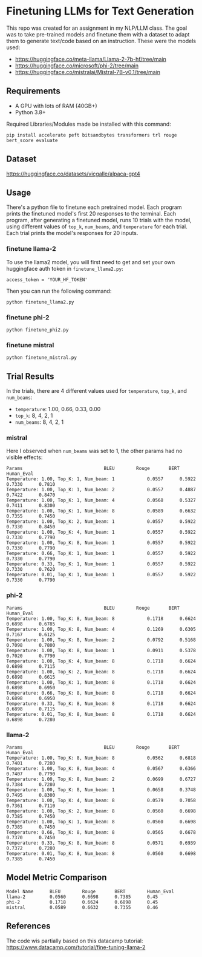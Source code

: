 # Finetuning LLMs for Text Generation

This repo was created for an assignment in my NLP/LLM class. The goal was to take pre-trained models and finetune them with a dataset to adapt them to generate text/code based on an instruction.
These were the models used:
 - https://huggingface.co/meta-llama/Llama-2-7b-hf/tree/main
 - https://huggingface.co/microsoft/phi-2/tree/main
 - https://huggingface.co/mistralai/Mistral-7B-v0.1/tree/main

## Requirements
 - A GPU with lots of RAM (40GB+)
 - Python 3.8+

Required Libraries/Modules made be installed with this command:
```
pip install accelerate peft bitsandbytes transformers trl rouge bert_score evaluate
```

## Dataset
https://huggingface.co/datasets/vicgalle/alpaca-gpt4

## Usage
There's a python file to finetune each pretrained model. Each program prints the finetuned model's first 20 responses to the terminal. Each program, after generating a finetuned model, runs 10 trials with the model, using different values of `top_k`, `num_beams`, and `temperature` for each trial. Each trial prints the model's responses for 20 inputs. 
### finetune llama-2
To use the llama2 model, you will first need to get and set your own huggingface auth token in `finetune_llama2.py`:
```
access_token = 'YOUR_HF_TOKEN'
```
Then you can run the following command:
```
python finetune_llama2.py
```
### finetune phi-2
```
python finetune_phi2.py
```
### finetune mistral
```
python finetune_mistral.py
```

## Trial Results
In the trials, there are 4 different values used for `temperature`, `top_k`, and `num_beams`:
 - `temperature`: 1.00, 0.66, 0.33, 0.00
 -  `top_k`: 8, 4, 2, 1
 -  `num_beams`: 8, 4, 2, 1
### mistral
Here I observed when `num_beams` was set to 1, the other params had no visible effects: 
```
Params								BLEU		Rouge		BERT		Human_Eval
Temperature: 1.00, Top_K: 1, Num_beam: 1			0.0557		0.5922		0.7330		0.7810
Temperature: 1.00, Top_K: 1, Num_beam: 2			0.0557		0.4887		0.7422		0.8470
Temperature: 1.00, Top_K: 1, Num_beam: 4			0.0568		0.5327		0.7411		0.8300
Temperature: 1.00, Top_K: 1, Num_beam: 8			0.0589		0.6632		0.7355		0.7450
Temperature: 1.00, Top_K: 2, Num_beam: 1			0.0557		0.5922		0.7330		0.8450
Temperature: 1.00, Top_K: 4, Num_beam: 1			0.0557		0.5922		0.7330		0.7790
Temperature: 1.00, Top_K: 8, Num_beam: 1			0.0557		0.5922		0.7330		0.7790
Temperature: 0.66, Top_K: 1, Num_beam: 1			0.0557		0.5922		0.7330		0.7790
Temperature: 0.33, Top_K: 1, Num_beam: 1			0.0557		0.5922		0.7330		0.7620
Temperature: 0.01, Top_K: 1, Num_beam: 1			0.0557		0.5922		0.7330		0.7790
```

### phi-2
```
Params								BLEU		Rouge		BERT		Human_Eval
Temperature: 1.00, Top_K: 8, Num_beam: 8			0.1718		0.6624		0.6898		0.6785
Temperature: 1.00, Top_K: 8, Num_beam: 4			0.1269		0.6305		0.7167		0.6125
Temperature: 1.00, Top_K: 8, Num_beam: 2			0.0792		0.5168		0.7098		0.7800
Temperature: 1.00, Top_K: 8, Num_beam: 1			0.0911		0.5378		0.7020		0.7790
Temperature: 1.00, Top_K: 4, Num_beam: 8			0.1718		0.6624		0.6898		0.7115
Temperature: 1.00, Top_K: 2, Num_beam: 8			0.1718		0.6624		0.6898		0.6615
Temperature: 1.00, Top_K: 1, Num_beam: 8			0.1718		0.6624		0.6898		0.6950
Temperature: 0.66, Top_K: 8, Num_beam: 8			0.1718		0.6624		0.6898		0.6950
Temperature: 0.33, Top_K: 8, Num_beam: 8			0.1718		0.6624		0.6898		0.7115
Temperature: 0.01, Top_K: 8, Num_beam: 8			0.1718		0.6624		0.6898		0.7280
```

### llama-2
```
Params								BLEU		Rouge		BERT		Human_Eval
Temperature: 1.00, Top_K: 8, Num_beam: 8			0.0562		0.6818		0.7401		0.7280
Temperature: 1.00, Top_K: 8, Num_beam: 4			0.0567		0.6366		0.7407		0.7790
Temperature: 1.00, Top_K: 8, Num_beam: 2			0.0699		0.6727		0.7384		0.7280
Temperature: 1.00, Top_K: 8, Num_beam: 1			0.0658		0.3748		0.7495		0.8300
Temperature: 1.00, Top_K: 4, Num_beam: 8			0.0579		0.7058		0.7361		0.7110
Temperature: 1.00, Top_K: 2, Num_beam: 8			0.0560		0.6698		0.7385		0.7450
Temperature: 1.00, Top_K: 1, Num_beam: 8			0.0560		0.6698		0.7385		0.7450
Temperature: 0.66, Top_K: 8, Num_beam: 8			0.0565		0.6678		0.7370		0.7450
Temperature: 0.33, Top_K: 8, Num_beam: 8			0.0571		0.6939		0.7372		0.7280
Temperature: 0.01, Top_K: 8, Num_beam: 8			0.0560		0.6698		0.7385		0.7450
```

## Model Metric Comparison
```
Model Name		BLEU		Rouge		BERT		Human_Eval
llama-2			0.0560		0.6698		0.7385		0.45
phi-2			0.1718		0.6624		0.6898		0.45
mistral			0.0589		0.6632		0.7355		0.46
```

## References
The code wis partially based on this datacamp tutorial: https://www.datacamp.com/tutorial/fine-tuning-llama-2
